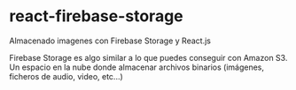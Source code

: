 # react-firebase-storage
Almacenado imagenes con Firebase Storage y React.js

Firebase Storage es algo similar a lo que puedes conseguir con Amazon S3. Un espacio en la nube donde almacenar archivos binarios (imágenes, ficheros de audio, video, etc...)
